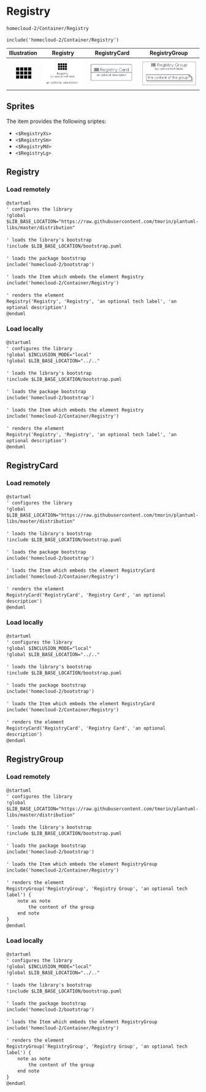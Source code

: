 # Registry


```text
homecloud-2/Container/Registry
```

```text
include('homecloud-2/Container/Registry')
```



| Illustration | Registry | RegistryCard | RegistryGroup |
| :---: | :---: | :---: | :---: |
| ![illustration for Illustration](../../homecloud-2/Container/Registry.png) | ![illustration for Registry](../../homecloud-2/Container/Registry.Local.png) | ![illustration for RegistryCard](../../homecloud-2/Container/RegistryCard.Local.png) | ![illustration for RegistryGroup](../../homecloud-2/Container/RegistryGroup.Local.png) |



## Sprites
The item provides the following sriptes:

- `<$RegistryXs>`
- `<$RegistrySm>`
- `<$RegistryMd>`
- `<$RegistryLg>`





## Registry

### Load remotely
```plantuml
@startuml
' configures the library
!global $LIB_BASE_LOCATION="https://raw.githubusercontent.com/tmorin/plantuml-libs/master/distribution"

' loads the library's bootstrap
!include $LIB_BASE_LOCATION/bootstrap.puml

' loads the package bootstrap
include('homecloud-2/bootstrap')

' loads the Item which embeds the element Registry
include('homecloud-2/Container/Registry')

' renders the element
Registry('Registry', 'Registry', 'an optional tech label', 'an optional description')
@enduml
```

### Load locally
```plantuml
@startuml
' configures the library
!global $INCLUSION_MODE="local"
!global $LIB_BASE_LOCATION="../.."

' loads the library's bootstrap
!include $LIB_BASE_LOCATION/bootstrap.puml

' loads the package bootstrap
include('homecloud-2/bootstrap')

' loads the Item which embeds the element Registry
include('homecloud-2/Container/Registry')

' renders the element
Registry('Registry', 'Registry', 'an optional tech label', 'an optional description')
@enduml
```

## RegistryCard

### Load remotely
```plantuml
@startuml
' configures the library
!global $LIB_BASE_LOCATION="https://raw.githubusercontent.com/tmorin/plantuml-libs/master/distribution"

' loads the library's bootstrap
!include $LIB_BASE_LOCATION/bootstrap.puml

' loads the package bootstrap
include('homecloud-2/bootstrap')

' loads the Item which embeds the element RegistryCard
include('homecloud-2/Container/Registry')

' renders the element
RegistryCard('RegistryCard', 'Registry Card', 'an optional description')
@enduml
```

### Load locally
```plantuml
@startuml
' configures the library
!global $INCLUSION_MODE="local"
!global $LIB_BASE_LOCATION="../.."

' loads the library's bootstrap
!include $LIB_BASE_LOCATION/bootstrap.puml

' loads the package bootstrap
include('homecloud-2/bootstrap')

' loads the Item which embeds the element RegistryCard
include('homecloud-2/Container/Registry')

' renders the element
RegistryCard('RegistryCard', 'Registry Card', 'an optional description')
@enduml
```

## RegistryGroup

### Load remotely
```plantuml
@startuml
' configures the library
!global $LIB_BASE_LOCATION="https://raw.githubusercontent.com/tmorin/plantuml-libs/master/distribution"

' loads the library's bootstrap
!include $LIB_BASE_LOCATION/bootstrap.puml

' loads the package bootstrap
include('homecloud-2/bootstrap')

' loads the Item which embeds the element RegistryGroup
include('homecloud-2/Container/Registry')

' renders the element
RegistryGroup('RegistryGroup', 'Registry Group', 'an optional tech label') {
    note as note
        the content of the group
    end note
}
@enduml
```

### Load locally
```plantuml
@startuml
' configures the library
!global $INCLUSION_MODE="local"
!global $LIB_BASE_LOCATION="../.."

' loads the library's bootstrap
!include $LIB_BASE_LOCATION/bootstrap.puml

' loads the package bootstrap
include('homecloud-2/bootstrap')

' loads the Item which embeds the element RegistryGroup
include('homecloud-2/Container/Registry')

' renders the element
RegistryGroup('RegistryGroup', 'Registry Group', 'an optional tech label') {
    note as note
        the content of the group
    end note
}
@enduml
```

